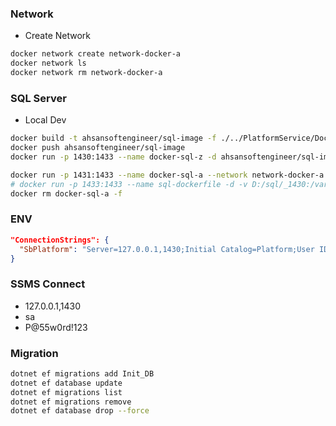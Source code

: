 ### Network
- Create Network
```bash
docker network create network-docker-a
docker network ls
docker network rm network-docker-a
```
### SQL Server
- Local Dev
```bash
docker build -t ahsansoftengineer/sql-image -f ./../PlatformService/DockerfileSQL ./../
docker push ahsansoftengineer/sql-image
docker run -p 1430:1433 --name docker-sql-z -d ahsansoftengineer/sql-image

docker run -p 1431:1433 --name docker-sql-a --network network-docker-a -d ahsansoftengineer/sql-image
# docker run -p 1433:1433 --name sql-dockerfile -d -v D:/sql/_1430:/var/opt/mssql -d sql-image
docker rm docker-sql-a -f
```
### ENV
```json
"ConnectionStrings": {
  "SbPlatform": "Server=127.0.0.1,1430;Initial Catalog=Platform;User ID=sa;Password=P@55w0rd!123;TrustServerCertificate=true;"
}
```
### SSMS Connect
- 127.0.0.1,1430
- sa
- P@55w0rd!123

### Migration
```bash
dotnet ef migrations add Init_DB
dotnet ef database update 
dotnet ef migrations list
dotnet ef migrations remove
dotnet ef database drop --force
```
